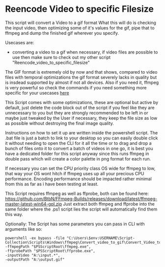 # Reencode Video to specific Filesize
This script will convert a Video to a gif format
What this will do is checking the input video, then optimizing some of it's values for the gif, pipe that to ffmpeg and dump the finished gif wherever you specify.

Usecases are:
- converting a video to a gif when necessary, if video files are possible to use then make sure to check out my other script "Reencode_video_to_specific_filesize"

The GIF format is extremely old by now and that shows, compared to video files with temporal optimizations the gif format severely lacks in quality but is insdead supported by almost if not all devices. Also if you need it, ffmpeg is very powerful so check the commands if you need something more specific for your usecases [here](https://ffmpeg.org/documentation.html)

This Script comes with some optimizations, these are optional but active by default, just delete the code block out of the script if you feel like they are unnecessary to you but they are strongly recommended to be left in or maybe just tweaked by the User if necessary, they keep the file size as low as possible without destroying the final image quality.

Instructions on how to set it up are written inside the powershell script.
The .bat file is just a batch to link to your desktop so you can easily double click it without needing to open the CLI for it all the time or to drag and drop a bunch of files onto it to convert a batch of videos in one go, it is best you have a dedicated folder for this script anyway since this runs ffmpeg in double pass which will create a color palette in png format for each run.

If necessary you can set the CPU priority class OS wide for ffmpeg to low, that way your OS wont hitch if ffmpeg uses up all your precious CPU performance. Encoding performance should be impacted rather minimal from this as far as i have been testing at least.

This Script requires ffmpeg as well as ffprobe, both can be found here: https://github.com/BtbN/FFmpeg-Builds/releases/download/latest/ffmpeg-master-latest-win64-gpl.zip
Just extract both ffmpeg and ffprobe into the same folder where the .ps1 script lies the script will automatically find them this way.

Optionally: The Script has some parameters you can pass in CLI with arguments like so:
```
powershell -ex bypass -file "C:\Users\$env:USERNAME\Script-Collection\Scripts\Windows\ffmpeg\Convert_video_to_gif\Convert_Video_to_gif.ps1",
-ffmpegPath "$PSScriptRoot\ffmpeg.exe",
-ffprobePath "$PSScriptRoot\ffprobe.exe",
-inputVideo "A:\input.*",
-outputPath "A:\output.gif"
```
